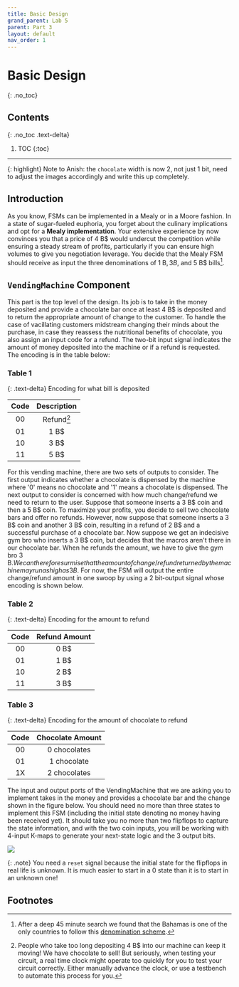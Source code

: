 ```yaml
---
title: Basic Design
grand_parent: Lab 5
parent: Part 3
layout: default
nav_order: 1
---
```


# Basic Design
{: .no_toc}

## Contents
{: .no_toc .text-delta}

1. TOC
{:toc}

---

{: highlight}
Note to Anish: the `chocolate` width is now 2, not just 1 bit, need to adjust the images accordingly and write this up completely.

## Introduction

As you know, FSMs can be implemented in a Mealy or in a Moore fashion.
In a state of sugar-fueled euphoria, you forget about the culinary implications and opt for a **Mealy implementation**.
Your extensive experience by now convinces you that a price of 4 B$ would undercut the competition while ensuring a steady stream of profits, particularly if you can ensure high volumes to give you negotiation leverage.
You decide that the Mealy FSM should receive as input the three denominations of 1 B$, 3 B$, and 5 B$ bills[^1].

## `VendingMachine` Component

This part is the top level of the design.
Its job is to take in the money deposited and provide a chocolate bar once at least 4 B$ is deposited and to return the appropriate amount of change to the customer.
To handle the case of vacillating customers midstream changing their minds about the purchase, in case they reassess the nutritional benefits of chocolate, you also assign an input code for a refund.
The two-bit input signal indicates the amount of money deposited into the machine or if a refund is requested.
The encoding is in the table below:

### Table 1

{: .text-delta}
Encoding for what bill is deposited

| Code | Description |
|:----:|:-----------:|
| 00   | Refund[^2]  |
| 01   | 1 B$        |
| 10   | 3 B$        |
| 11   | 5 B$        |

For this vending machine, there are two sets of outputs to consider.
The first output indicates whether a chocolate is dispensed by the machine where '0' means no chocolate and '1' means a chocolate is dispensed.
The next output to consider is concerned with how much change/refund we need to return to the user.
Suppose that someone inserts a 3 B$ coin and then a 5 B$ coin.
To maximize your profits, you decide to sell two chocolate bars and offer no refunds.
However, now suppose that someone inserts a 3 B$ coin and another 3 B$ coin, resulting in a refund of 2 B$ and a successful purchase of a chocolate bar.
Now suppose we get an indecisive gym bro who inserts a 3 B$ coin, but decides that the macros aren't there in our chocolate bar.
When he refunds the amount, we have to give the gym bro 3 B$.
We can therefore surmise that the amount of change/refund returned by the machine may run as high as 3 B$.
For now, the FSM will output the entire change/refund amount in one swoop by using a 2 bit-output signal whose encoding is shown below.

### Table 2

{: .text-delta}
Encoding for the amount to refund

| Code | Refund Amount |
|:----:|:-------------:|
| 00   | 0 B$          |
| 01   | 1 B$          |
| 10   | 2 B$          |
| 11   | 3 B$          |

### Table 3

{: .text-delta}
Encoding for the amount of chocolate to refund

| Code | Chocolate Amount |
|:----:|:----------------:|
| 00   | 0 chocolates     |
| 01   | 1 chocolate      |
| 1X   | 2 chocolates     |

The input and output ports of the VendingMachine that we are asking you to implement takes in the money and provides a chocolate bar and the change shown in the figure below.
You should need no more than three states to implement this FSM (including the initial state denoting no money having been received yet).
It should take you no more than two flipflops to capture the state information, and with the two coin inputs, you will be working with 4-input K-maps to generate your next-state logic and the 3 output bits.

![](https://lucid.app/publicSegments/view/9591d9d1-6204-46bb-95e5-78a9f1d17e85/image.png)

{: .note}
You need a `reset` signal because the initial state for the flipflops in real life is unknown.
It is much easier to start in a 0 state than it is to start in an unknown one!

## Footnotes

[^1]: After a deep 45 minute search we found that the Bahamas is one of the only countries to follow this [denomination scheme](https://www.centralbankbahamas.com/banknotes).
[^2]: People who take too long depositing 4 B$ into our machine can keep it moving! We have chocolate to sell! But seriously, when testing your circuit, a real time clock might operate too quickly for you to test your circuit correctly. Either manually advance the clock, or use a testbench to automate this process for you.
